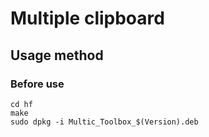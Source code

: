 # Multiple clipboard
## Usage method
### Before use
```
cd hf
make
sudo dpkg -i Multic_Toolbox_$(Version).deb
```